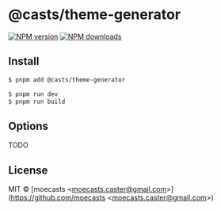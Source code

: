 # @casts/theme-generator

[![NPM version](https://img.shields.io/npm/v/@casts/theme-generator.svg?style=flat)](https://npmjs.org/package/@casts/theme-generator)
[![NPM downloads](http://img.shields.io/npm/dm/@casts/theme-generator.svg?style=flat)](https://npmjs.org/package/@casts/theme-generator)

## Install

```bash
$ pnpm add @casts/theme-generator
```

```bash
$ pnpm run dev
$ pnpm run build
```

## Options

TODO

## License

MIT © [moecasts &lt;moecasts.caster@gmail.com&gt;](https://github.com/moecasts &lt;moecasts.caster@gmail.com&gt;)
